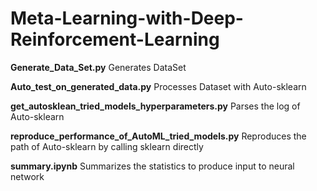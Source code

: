 # Meta-Learning-with-Deep-Reinforcement-Learning

__Generate_Data_Set.py__   Generates DataSet

__Auto_test_on_generated_data.py__  Processes Dataset with Auto-sklearn

__get_autosklean_tried_models_hyperparameters.py__   Parses the log of Auto-sklearn

__reproduce_performance_of_AutoML_tried_models.py__   Reproduces the path of Auto-sklearn by calling sklearn directly

__summary.ipynb__   Summarizes the statistics to produce input to neural network
